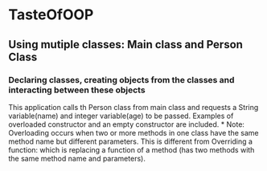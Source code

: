 # TasteOfOOP

## Using mutiple classes: Main class and Person Class

### Declaring classes, creating objects from the classes and interacting between these objects

This application calls th Person class from main class and requests a String variable(name) and integer variable(age) to be passed. Examples of overloaded constructor and an empty constructor are included. * Note: Overloading occurs when two or more methods in one class have the same method name but different parameters. This is different from Overriding a function: which is replacing a function of a method (has two methods with the same method name and parameters).
